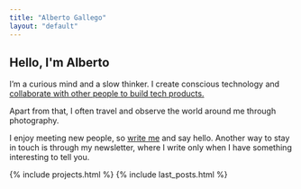```yaml
---
title: "Alberto Gallego"
layout: "default"
---
```


 <section class="mb-12">
    <h1>Hello, I'm Alberto</h1>
    <p>
            I’m a curious mind and a slow thinker. I create conscious technology and  <a
              href="https://cantimplora.studio"
              alt="Cantimplora Studio"
              rel="noopener"
              target="_blank"
              >collaborate with other people to build tech products.</a>
    </p>
    <p>
            Apart from that, I often travel and observe the world around me through photography.
    </p>
    <p>
         I enjoy meeting new people, so <a href="mailto:hello@albertogalca.com">write me</a> and say hello. Another way to stay in touch is through my newsletter, where I write only when I have something interesting to tell you.
    </p>
</section>
{% include projects.html %}
{% include last_posts.html %}
